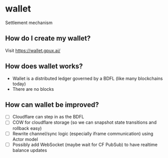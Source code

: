 # wallet
Settlement mechanism

## How do I create my wallet?
Visit https://wallet.gpux.ai/

## How does wallet works?

 - Wallet is a distributed ledger governed by a BDFL (like many blockchains today)
 - There are no blocks

## How can wallet be improved?

 - [ ] Cloudflare can step in as the BDFL
 - [ ] COW for cloudflare storage (so we can snapshot state transitions and rollback easy)
 - [ ] Rewrite channel/sync logic (especially iframe communication) using Actor model
 - [ ] Possibly add WebSocket (maybe wait for CF PubSub) to have realtime balance updates